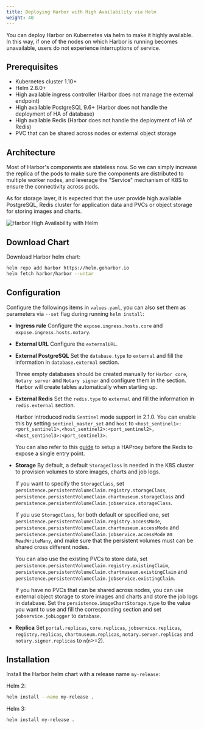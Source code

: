 ```yaml
---
title: Deploying Harbor with High Availability via Helm
weight: 40
---
```


You can deploy Harbor on Kubernetes via helm to make it highly available. In this way, if one of the nodes on which Harbor is running becomes unavailable, users do not experience interruptions of service.

## Prerequisites

- Kubernetes cluster 1.10+
- Helm 2.8.0+
- High available ingress controller (Harbor does not manage the external endpoint)
- High available PostgreSQL 9.6+ (Harbor does not handle the deployment of HA of database)
- High available Redis (Harbor does not handle the deployment of HA of Redis)
- PVC that can be shared across nodes or external object storage

## Architecture

Most of Harbor's components are stateless now. So we can simply increase the replica of the pods to make sure the components are distributed to multiple worker nodes, and leverage the "Service" mechanism of K8S to ensure the connectivity across pods.

As for storage layer, it is expected that the user provide high available PostgreSQL, Redis cluster for application data and PVCs or object storage for storing images and charts.

![Harbor High Availability with Helm](../../img/ha.png)

## Download Chart

Download Harbor helm chart:

```bash
helm repo add harbor https://helm.goharbor.io
helm fetch harbor/harbor --untar
```

## Configuration

Configure the followings items in `values.yaml`, you can also set them as parameters via `--set` flag during running `helm install`:

- **Ingress rule**
   Configure the `expose.ingress.hosts.core` and `expose.ingress.hosts.notary`.
- **External URL**
   Configure the `externalURL`.
- **External PostgreSQL**
   Set the `database.type` to `external` and fill the information in `database.external` section.

   Three empty databases should be created manually for `Harbor core`, `Notary server` and `Notary signer` and configure them in the section. Harbor will create tables automatically when starting up.
- **External Redis**
   Set the `redis.type` to `external` and fill the information in `redis.external` section.

   Harbor introduced redis `Sentinel` mode support in 2.1.0. You can enable this by setting `sentinel_master_set` and `host` to `<host_sentinel1>:<port_sentinel1>,<host_sentinel2>:<port_sentinel2>,<host_sentinel3>:<port_sentinel3>`.

   You can also refer to this [guide](https://community.pivotal.io/s/article/How-to-setup-HAProxy-and-Redis-Sentinel-for-automatic-failover-between-Redis-Master-and-Slave-servers) to setup a HAProxy before the Redis to expose a single entry point.
- **Storage**
   By default, a default `StorageClass` is needed in the K8S cluster to provision volumes to store images, charts and job logs.

   If you want to specify the `StorageClass`, set `persistence.persistentVolumeClaim.registry.storageClass`, `persistence.persistentVolumeClaim.chartmuseum.storageClass` and `persistence.persistentVolumeClaim.jobservice.storageClass`.

   If you use `StorageClass`, for both default or specified one, set `persistence.persistentVolumeClaim.registry.accessMode`, `persistence.persistentVolumeClaim.chartmuseum.accessMode` and `persistence.persistentVolumeClaim.jobservice.accessMode` as `ReadWriteMany`, and make sure that the persistent volumes must can be shared cross different nodes.

   You can also use the existing PVCs to store data, set `persistence.persistentVolumeClaim.registry.existingClaim`, `persistence.persistentVolumeClaim.chartmuseum.existingClaim` and `persistence.persistentVolumeClaim.jobservice.existingClaim`.

   If you have no PVCs that can be shared across nodes, you can use external object storage to store images and charts and store the job logs in database. Set the `persistence.imageChartStorage.type` to the value you want to use and fill the corresponding section and set `jobservice.jobLogger` to `database`.

- **Replica**
   Set `portal.replicas`, `core.replicas`, `jobservice.replicas`, `registry.replicas`, `chartmuseum.replicas`, `notary.server.replicas` and `notary.signer.replicas` to `n`(`n`>=2).

## Installation

Install the Harbor helm chart with a release name `my-release`:  

Helm 2:

```bash
helm install --name my-release .
```

Helm 3:

```bash
helm install my-release .
```
